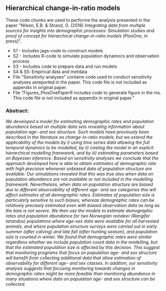## Hierarchical change-in-ratio models

These code chunks are used to performe the analysis presented in the paper "Nilsen, E.B. & Strand, O. (2018) *Integrating data from multiple sources for insights into demographic processes: Simulation studies and proof of concept for hierarchical change-in-ratio models* [PlosOne, in press]". 

- S1 - Includes jags-code to construct models
- S2 - Includes R-code to simulate population dynamocs and observation process
- S3 - Includes code to prepare data and run models
- S4 & S5: Empirical data and metdata
- File "Sensitivity analyses" contains code used to conduct sensitivity analyses asreported in the paper. This code file is not included as appendix in original paper.
- File "Figures_PlosOnePaperR includes code to generate figure in the ms. This code file is not included as appendix in original paper."

### Abstract: 
*We developed a model for estimating demographic rates and population abundance based on multiple data sets revealing information about population age- and sex structure. Such models have previously been described in the literature as change-in-ratio models, but we extend the applicability of the models by i) using time series data allowing the full temporal dynamics to be modelled, by ii) casting the model in an explicit hierarchical modelling framework, and by iii) estimating parameters based on Bayesian inference. Based on sensitivity analyses we conclude that the approach developed here is able to obtain estimates of demographic rate with high precision whenever unbiased data of population structure are available. Our simulations revealed that this was true also when data on population abundance are not available or not included in the modelling framework. Nevertheless, when data on population structure are biased due to different observability of different age- and sex categories this will affect estimates of all demographic rates. Estimates of population size is particularly sensitive to such biases, whereas demographic rates can be relatively precisely estimated even with biased observation data as long as the bias is not severe. We then use the models to estimate demographic rates and population abundance for two Norwegian reindeer (Rangifer tarandus) populations where age-sex data were available for all harvested animals, and where population structure surveys were carried out in early summer (after calving) and late fall (after hunting season), and population size is counted in winter. We found that demographic rates were similar regardless whether we include population count data in the modelling, but that the estimated population size is affected by this decision. This suggest that monitoring programs that focus on population age- and sex structure will benefit from collecting additional data that allow estimation of observability for different age- and sex classes. In addition, our sensitivity analysis suggests that focusing monitoring towards changes in demographic rates might be more feasible than monitoring abundance in many situations where data on population age- and sex structure can be collected.*    